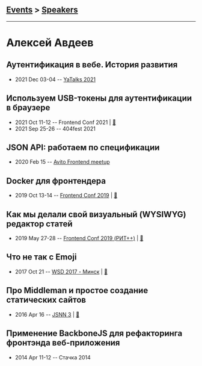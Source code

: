 ## [Events](../README.md) > [Speakers](../speakers.md)
---

# Алексей Авдеев

## Аутентификация в вебе. История развития
- 2021 Dec 03-04 -- [YaTalks 2021](https://youtu.be/amlPrfUWTqo)    
## Используем USB-токены для аутентификации в браузере
- 2021 Oct 11-12 -- Frontend Conf 2021  | [:notebook:](https://drive.google.com/file/d/1Y5qM1fBxarJpQCOCVEIkPi6mTEBOReRX/view)  
- 2021 Sep 25-26 -- 404fest 2021    
## JSON API: работаем по спецификации
- 2020 Feb 15 -- [Avito Frontend meetup](https://youtu.be/JD3HLaLxUJ8)    
## Docker для фронтендера
- 2019 Oct 13-14 -- [Frontend Conf 2019](https://www.youtube.com/watch?v=SMM3bsYyFls)  | [:notebook:](http://alexey-avdeev.com/docker-for-front-end-developers/)  
## Как мы делали свой визуальный (WYSIWYG) редактор статей
- 2019 May 27-28 -- [Frontend Conf 2019 (РИТ++)](https://www.youtube.com/watch?v=YIsbi5cMuQE)  | [:notebook:](http://alexey-avdeev.com/how-did-we-develop-a-visual-editor/)  
## Что не так с Emoji
- 2017 Oct 21 -- [WSD 2017 - Минск](https://www.youtube.com/watch?v=DUwZpLBSuiI)  | [:notebook:](https://wsd.events/2017/10/21/pres/whats-emoji/)  
## Про Middleman и простое создание статических сайтов
- 2016 Apr 16 -- [JSNN 3](https://youtu.be/zGsGS9rfriU)  | [:notebook:](https://www.slideshare.net/AlexeyAvdeev1/middleman-61006895)  
## Применение BackboneJS для рефакторинга фронтэнда веб-приложения
- 2014 Apr 11-12 -- Стачка 2014    
